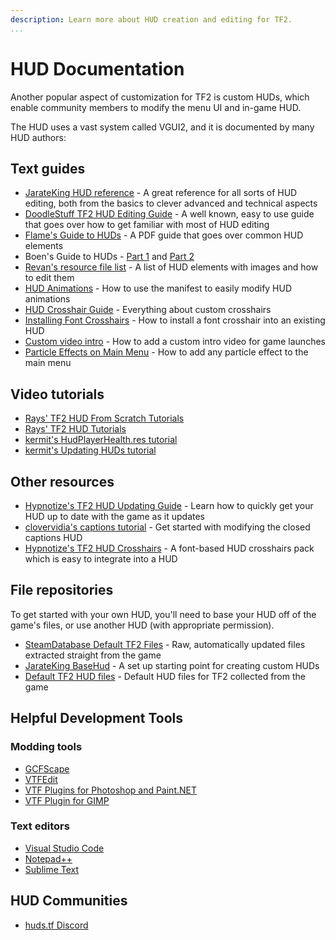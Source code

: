 ```yaml
---
description: Learn more about HUD creation and editing for TF2.
...
```


# HUD Documentation

Another popular aspect of customization for TF2 is custom HUDs, which enable community members to modify the menu UI and in-game HUD.

The HUD uses a vast system called VGUI2, and it is documented by many HUD authors:

## Text guides

* [JarateKing HUD reference](https://github.com/JarateKing/TF2-Hud-Reference) - A great reference for all sorts of HUD editing, both from the basics to clever advanced and technical aspects
* [DoodleStuff TF2 HUD Editing Guide](http://doodlesstuff.com/?p=tf2hud&page=preface) - A well known, easy to use guide that goes over how to get familiar with most of HUD editing
* [Flame's Guide to HUDs](https://issuu.com/stefanbunduc/docs/flamehud) - A PDF guide that goes over common HUD elements
* Boen's Guide to HUDs - [Part 1](https://mods.fightingamphibians.org/hud1.png) and [Part 2](https://mods.fightingamphibians.org/hud2.jpg)
* [Revan's resource file list](https://github.com/cooolbros/tf2-res-file-list) - A list of HUD elements with images and how to edit them
* [HUD Animations](hud_animations.md) - How to use the manifest to easily modify HUD animations
* [HUD Crosshair Guide](hud_crosshairs.md) - Everything about custom crosshairs
* [Installing Font Crosshairs](font_crosshairs.md) - How to install a font crosshair into an existing HUD
* [Custom video intro](custom_intro_vid.md) - How to add a custom intro video for game launches
* [Particle Effects on Main Menu](particle_effects.md) - How to add any particle effect to the main menu

## Video tutorials

* [Rays' TF2 HUD From Scratch Tutorials](https://www.youtube.com/playlist?list=PL5eNrB8RrXXuV3P1nv6NnwF-tCL_KnJIs)
* [Rays' TF2 HUD Tutorials](https://www.youtube.com/playlist?list=PL5eNrB8RrXXvohogCcKNKyk9SJxa26ltz)
* [kermit's HudPlayerHealth.res tutorial](https://www.youtube.com/watch?v=w2NHpSC-0cw)
* [kermit's Updating HUDs tutorial](https://www.youtube.com/watch?v=9dGTcZ1apeI)

## Other resources

* [Hypnotize's TF2 HUD Updating Guide](https://github.com/Hypnootize/Huds-Update-Guide) - Learn how to quickly get your HUD up to date with the game as it updates
* [clovervidia's captions tutorial](https://steamcommunity.com/sharedfiles/filedetails/?id=167785751#291466) - Get started with modifying the closed captions HUD
* [Hypnotize's TF2 HUD Crosshairs](https://github.com/Hypnootize/TF2-Hud-Crosshairs) - A font-based HUD crosshairs pack which is easy to integrate into a HUD

## File repositories

To get started with your own HUD, you'll need to base your HUD off of the game's files, or use another HUD (with appropriate permission).

* [SteamDatabase Default TF2 Files](https://github.com/SteamDatabase/GameTracking-TF2) - Raw, automatically updated files extracted straight from the game
* [JarateKing BaseHud](https://github.com/JarateKing/BaseHud) - A set up starting point for creating custom HUDs
* [Default TF2 HUD files](https://github.com/Hypnootize/TF2-Default-Hud) - Default HUD files for TF2 collected from the game

## Helpful Development Tools

### Modding tools

* [GCFScape](https://developer.valvesoftware.com/wiki/GCFScape)
* [VTFEdit](https://developer.valvesoftware.com/wiki/VTFEdit)
* [VTF Plugins for Photoshop and Paint.NET](https://gamebanana.com/tools/6791)
* [VTF Plugin for GIMP](https://github.com/Artfunkel/gimp-vtf)

### Text editors

* [Visual Studio Code](https://code.visualstudio.com/)
* [Notepad++](https://notepad-plus-plus.org/)
* [Sublime Text](https://www.sublimetext.com/)

## HUD Communities

* [huds.tf Discord](https://discord.com/invite/pc9ekye)
